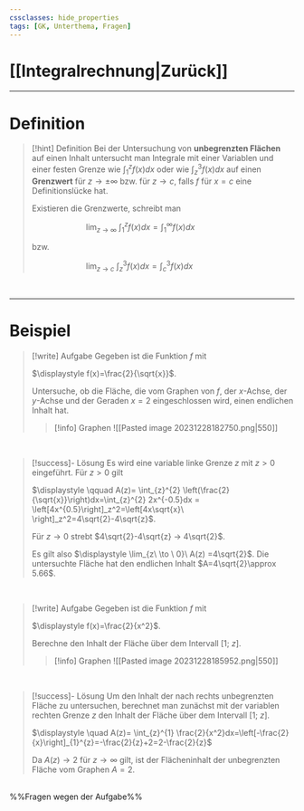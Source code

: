 ```yaml
---
cssclasses: hide_properties
tags: [GK, Unterthema, Fragen]
---
```


# [[Integralrechnung|Zurück]]

___
# Definition

>[!hint] Definition
>Bei der Untersuchung von **unbegrenzten Flächen** auf einen Inhalt untersucht man Integrale mit einer Variablen und einer festen Grenze wie $\displaystyle \int_1^z f(x)dx$ oder wie $\displaystyle \int_z^3 f(x)dx$ auf einen **Grenzwert** für $z → \pm \infty$ bzw. für $z → c$, falls $f$ für $x=c$ eine Definitionslücke hat.
>
>Existieren die Grenzwerte, schreibt man 
>
>$\qquad \qquad \qquad \displaystyle \lim_{z\ \to \ \infty}\ \int_1^z f(x)dx =\int_1^\infty f(x)dx$
>
>bzw.
>
>$\qquad \qquad \qquad \displaystyle \lim_{z\ \to \ c}\ \int_z^3 f(x)dx =\int_c^3 f(x)dx$

<br>

___
# Beispiel

>[!write] Aufgabe
>Gegeben ist die Funktion $f$ mit 
>
>$\displaystyle f(x)=\frac{2}{\sqrt{x}}$.
>
>Untersuche, ob die Fläche, die vom Graphen von $f$, der $x$-Achse, der $y$-Achse und der Geraden $x=2$ eingeschlossen wird, einen endlichen Inhalt hat.
>
>>[!info] Graphen
>>![[Pasted image 20231228182750.png|550]]
>>

<br>

>[!success]- Lösung
>Es wird eine variable linke Grenze $z$ mit $z>0$ eingeführt.
>Für $z>0$ gilt
>
>$\displaystyle \qquad A(z)= \int_{z}^{2} \left(\frac{2}{\sqrt{x}}\right)dx=\int_{z}^{2} 2x^{-0.5}dx = \left[4x^{0.5}\right]_z^2=\left[4x\sqrt{x}\ \right]_z^2=4\sqrt{2}-4\sqrt{z}$.
>
>Für $z → 0$ strebt $4\sqrt{2}-4\sqrt{z} → 4\sqrt{2}$.
>
>Es gilt also $\displaystyle \lim_{z\ \to \ 0}\ A(z) =4\sqrt{2}$. 
>Die untersuchte Fläche hat den endlichen Inhalt $A=4\sqrt{2}\approx 5.66$.

<br>

>[!write] Aufgabe
>Gegeben ist die Funktion $f$ mit 
>
>$\displaystyle f(x)=\frac{2}{x^2}$.
>
>Berechne den Inhalt der Fläche über dem Intervall $[1; \ z]$.
>
>>[!info] Graphen
>>![[Pasted image 20231228185952.png|550]]

<br>

>[!success]- Lösung
>Um den Inhalt der nach rechts unbegrenzten Fläche zu untersuchen, berechnet man zunächst mit der variablen rechten Grenze $z$ den Inhalt der Fläche über dem Intervall $[1;\ z]$.
>
>$\displaystyle \quad A(z)= \int_{z}^{1} \frac{2}{x^2}dx=\left[-\frac{2}{x}\right]_{1}^{z}=-\frac{2}{z}+2=2-\frac{2}{z}$
>
>Da $A(z) → 2$ für $z → \infty$ gilt, ist der Flächeninhalt der unbegrenzten Fläche vom Graphen $A=2$.
>
 
<br>
%%Fragen wegen der Aufgabe%%
